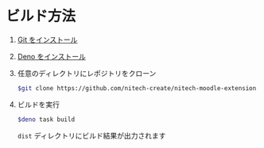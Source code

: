 # ビルド方法

1. [Git をインストール](https://git-scm.com/book/ja/v2/)

2. [Deno をインストール](https://deno.land/manual/getting_started/installation)

3. 任意のディレクトリにレポジトリをクローン

   ```sh
   $git clone https://github.com/nitech-create/nitech-moodle-extension-40a.git
   ```

4. ビルドを実行

   ```sh
   $deno task build
   ```

    `dist` ディレクトリにビルド結果が出力されます
